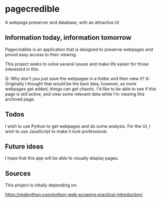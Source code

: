# pagecredible
A webpage preserver and database, with an attractive UI


## Information today, information tomorrow
Pagecredible is an application that is designed to preserve webpages and provid easy access to their viewing.


This project seeks to solve several issues and make life eaiser for those interested in this.


Q: Why don't you just save the webpages in a folder and then view it?
A: Originally I thought that would be the best idea, however, as more webpages get added, things can get chaotic. I'd like to be able to see if this page is still active, and view some relevant data while I'm viewing this archived page.

## Todos
I wish to use Python to get webpages and do some analysis. For the UI, I wish to use JavaScript to make it look professional.


## Future ideas
I hope that this app will be able to visually display pages.


## Sources
This project is initally depending on:

https://realpython.com/python-web-scraping-practical-introduction/